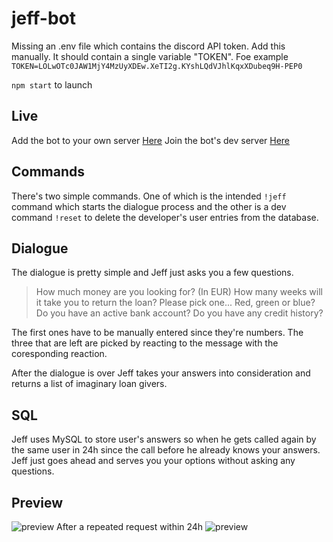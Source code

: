 # jeff-bot  
Missing an .env file which contains the discord API token. Add this manually. It should contain a single variable "TOKEN".
Foe example `TOKEN=LOLwOTc0JAW1MjY4MzUyXDEw.XeTI2g.KYshLQdVJhlKqxXDubeq9H-PEP0`

`npm start` to launch
## Live
Add the bot to your own server [Here](https://discordapp.com/api/oauth2/authorize?client_id=650974055268352010&permissions=2048&scope=bot "Here")
Join the bot's dev server [Here](https://discord.gg/HQFDQ5a "Here")
## Commands
There's two simple commands.
One of which is the intended `!jeff` command which starts the dialogue process and the other is a dev command `!reset` to delete the developer's user entries from the database.
## Dialogue
The dialogue is pretty simple and Jeff just asks you a few questions.
> How much money are you looking for? (In EUR)
>How many weeks will it take you to return the loan?
>Please pick one... Red, green or blue?
>Do you have an active bank account?
>Do you have any credit history?

The first ones have to be manually entered since they're numbers.
The three that are left are picked by reacting to the message with the coresponding reaction.

After the dialogue is over Jeff takes your answers into consideration and returns a list of imaginary loan givers.
## SQL
Jeff uses MySQL to store user's answers so when he gets called again by the same user in 24h since the call before he already knows your answers. Jeff just goes ahead and serves you your options without asking any questions.

## Preview
![preview](https://cdn.discordapp.com/attachments/650976758933356548/651708859546730507/lV1skn3ByEnWUBk10NCqVXHuRfCmI70LgZgQiTpTlchACQkAICAEhEK4ERJTDNTJilxAQAkJACEQcARHliAu5OCwEhIAQEALhSkB.png "preview")
After a repeated request within 24h
![preview](https://cdn.discordapp.com/attachments/650976758933356548/651709008427876352/unknown.png "preview")
